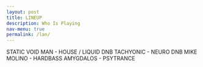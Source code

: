 ```yaml
---
layout: post
title: LINEUP
description: Who Is Playing
nav-menu: true
permalink: /lan/
---
```


STATIC VOID MAN - HOUSE / LIQUID DNB
TACHYONIC - NEURO DNB
MIKE MOLINO - HARDBASS
AMYGDALOS - PSYTRANCE